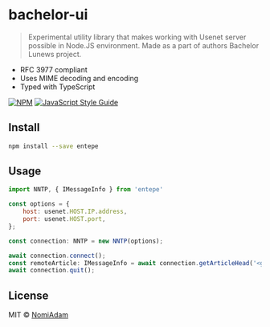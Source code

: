 # bachelor-ui

> Experimental utility library that makes working with Usenet server possible in Node.JS environment.
> Made as a part of authors Bachelor Lunews project.

* RFC 3977 compliant
* Uses MIME decoding and encoding
* Typed with TypeScript

[![NPM](https://img.shields.io/npm/v/entepe.svg)](https://www.npmjs.com/package/entepe) [![JavaScript Style Guide](https://img.shields.io/badge/code_style-standard-brightgreen.svg)](https://standardjs.com)

## Install

```bash
npm install --save entepe
```

## Usage

```jsx
import NNTP, { IMessageInfo } from 'entepe'

const options = {
    host: usenet.HOST.IP.address,
    port: usenet.HOST.port,
};

const connection: NNTP = new NNTP(options);

await connection.connect();
const remoteArticle: IMessageInfo = await connection.getArticleHead('<globalId.usenet.org>');
await connection.quit();
```

## License

MIT © [NomiAdam](https://github.com/NomiAdam)
